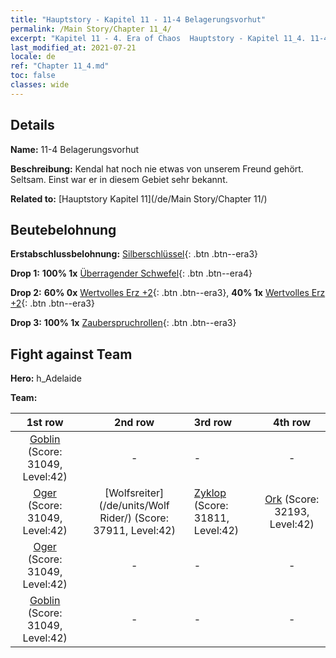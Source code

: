 ```yaml
---
title: "Hauptstory - Kapitel 11 - 11-4 Belagerungsvorhut"
permalink: /Main Story/Chapter 11_4/
excerpt: "Kapitel 11 - 4. Era of Chaos  Hauptstory - Kapitel 11_4. 11-4 Belagerungsvorhut"
last_modified_at: 2021-07-21
locale: de
ref: "Chapter 11_4.md"
toc: false
classes: wide
---
```


## Details

 **Name:** 11-4 Belagerungsvorhut

 **Beschreibung:** Kendal hat noch nie etwas von unserem Freund gehört. Seltsam. Einst war er in diesem Gebiet sehr bekannt.

 **Related to:** [Hauptstory Kapitel 11](/de/Main Story/Chapter 11/)

## Beutebelohnung

 **Erstabschlussbelohnung:** [Silberschlüssel](/ItemsDE/con_693/){: .btn .btn--era3}

 **Drop 1:** **100% 1x** [Überragender Schwefel](/ItemsDE/mat_36/){: .btn .btn--era4}

 **Drop 2:** **60% 0x** [Wertvolles Erz +2](/ItemsDE/mat_26/){: .btn .btn--era3}, **40% 1x** [Wertvolles Erz +2](/ItemsDE/mat_26/){: .btn .btn--era3}

 **Drop 3:** **100% 1x** [Zauberspruchrollen](/ItemsDE/con_694/){: .btn .btn--era3}


## Fight against Team
 **Hero:** h_Adelaide

 **Team:**


  | 1st row | 2nd row | 3rd row | 4th row |
  |:----:|:----:|:----|:----:|
  | [Goblin](/de/units/Goblin/) (Score: 31049, Level:42)  | - | - | - |
  | [Oger](/de/units/Ogre/) (Score: 31049, Level:42)  | [Wolfsreiter](/de/units/Wolf Rider/) (Score: 37911, Level:42)  | [Zyklop](/de/units/Cyclops/) (Score: 31811, Level:42)  | [Ork](/de/units/Orc/) (Score: 32193, Level:42)  |
  | [Oger](/de/units/Ogre/) (Score: 31049, Level:42)  | - | - | - |
  | [Goblin](/de/units/Goblin/) (Score: 31049, Level:42)  | - | - | - |


